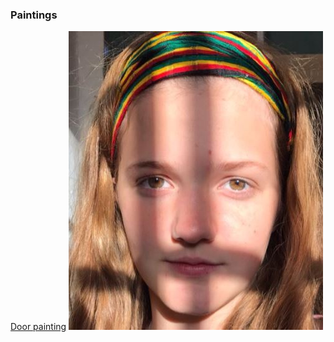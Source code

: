 ### Paintings      
<a href="danbleed.github.io/zoeArt/door.md">Door painting</a>
![Zoe Bleed](zoe.jpg)

